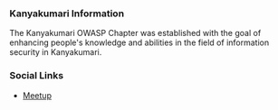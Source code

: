### Kanyakumari Information
The Kanyakumari OWASP Chapter was established with the goal of enhancing people's knowledge and abilities in the field of information security in Kanyakumari.

### Social Links
* [Meetup](https://www.meetup.com/owasp-kanyakumari-chapter/)


